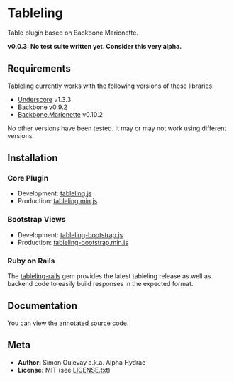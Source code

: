 # Tableling

Table plugin based on Backbone Marionette.

**v0.0.3: No test suite written yet. Consider this very alpha.**

## Requirements

Tableling currently works with the following versions of these libraries:

* [Underscore](http://underscorejs.org) v1.3.3
* [Backbone](http://backbonejs.org) v0.9.2
* [Backbone.Marionette](http://marionettejs.com) v0.10.2

No other versions have been tested. It may or may not work using different versions.

## Installation

### Core Plugin

* Development: [tableling.js](https://raw.github.com/AlphaHydrae/tableling/master/lib/tableling.js)
* Production: [tableling.min.js](https://raw.github.com/AlphaHydrae/tableling/master/lib/tableling.min.js)

### Bootstrap Views

* Development: [tableling-bootstrap.js](https://raw.github.com/AlphaHydrae/tableling/master/lib/tableling-bootstrap.js)
* Production: [tableling-bootstrap.min.js](https://raw.github.com/AlphaHydrae/tableling/master/lib/tableling-bootstrap.min.js)

### Ruby on Rails

The [tableling-rails](https://github.com/AlphaHydrae/tableling-rails) gem provides the latest tableling release as well as backend code to easily build responses in the expected format.

## Documentation

You can view the [annotated source code](http://alphahydrae.github.com/tableling/).

## Meta

* **Author:** Simon Oulevay a.k.a. Alpha Hydrae
* **License:** MIT (see [LICENSE.txt](https://raw.github.com/AlphaHydrae/tableling/master/LICENSE.txt))
